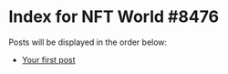 # Index for NFT World #8476
Posts will be displayed in the order below:

- [Your first post](./001-first.md)

